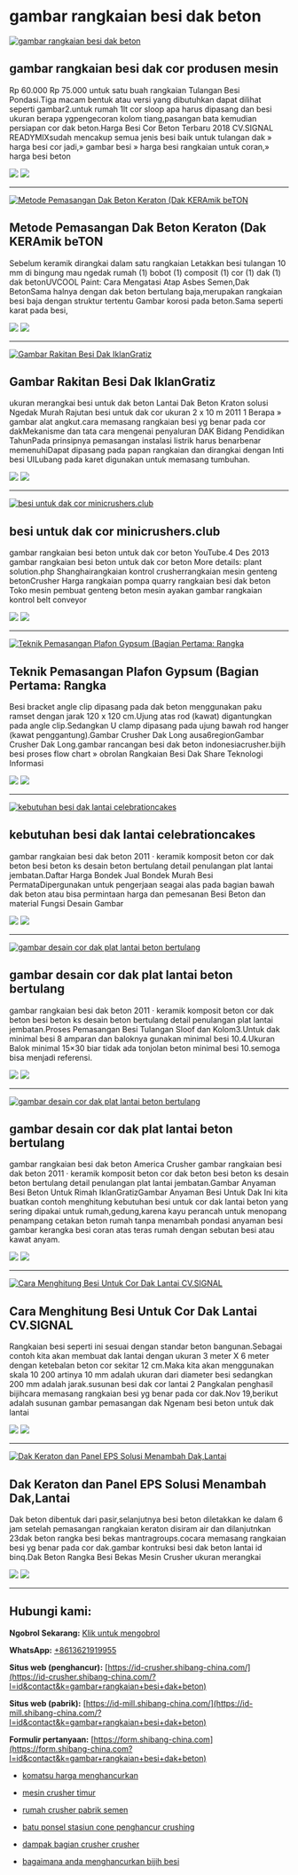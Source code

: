 # gambar rangkaian besi dak beton

<a href="https://swt.shibang-china.com/?l=id&img&k=gambar+rangkaian+besi+dak+beton" target="_blank">![gambar rangkaian besi dak beton](http://static.shibang-china.com/all-800x300/379.jpg)</a>

## gambar rangkaian besi dak cor produsen mesin
Rp 60.000 Rp 75.000 untuk satu buah rangkaian Tulangan Besi Pondasi.Tiga macam bentuk atau versi yang dibutuhkan dapat dilihat seperti gambar2.untuk rumah 1lt cor sloop apa harus dipasang dan besi ukuran berapa ygpengecoran kolom tiang,pasangan bata kemudian persiapan cor dak beton.Harga Besi Cor Beton Terbaru 2018 CV.SIGNAL READYMIXsudah mencakup semua jenis besi baik untuk tulangan dak » harga besi cor jadi,» gambar besi » harga besi rangkaian untuk coran,» harga besi beton


<a href="https://whatsapp.shibangsoft.com/WhatsApp.php" target="_blank" title="WhatsApp">![](http://static.shibang-china.com/icon/whatsapp.png)</a> <a href="https://swt.shibang-china.com/?l=id&icon&k=gambar+rangkaian+besi+dak+beton" target="_blank">![](http://static.shibang-china.com/icon/chat-id.png)</a>

---

<a href="https://swt.shibang-china.com/?l=id&img&k=gambar+rangkaian+besi+dak+beton" target="_blank">![Metode Pemasangan Dak Beton Keraton (Dak KERAmik beTON](http://static.shibang-china.com/all-800x300/1437.jpg)</a>

## Metode Pemasangan Dak Beton Keraton (Dak KERAmik beTON
Sebelum keramik dirangkai dalam satu rangkaian Letakkan besi tulangan 10 mm di bingung mau ngedak rumah (1) bobot (1) composit (1) cor (1) dak (1) dak betonUVCOOL Paint: Cara Mengatasi Atap Asbes Semen,Dak BetonSama halnya dengan dak beton bertulang baja,merupakan rangkaian besi baja dengan struktur tertentu Gambar korosi pada beton.Sama seperti karat pada besi,


<a href="https://whatsapp.shibangsoft.com/WhatsApp.php" target="_blank" title="WhatsApp">![](http://static.shibang-china.com/icon/whatsapp.png)</a> <a href="https://swt.shibang-china.com/?l=id&icon&k=gambar+rangkaian+besi+dak+beton" target="_blank">![](http://static.shibang-china.com/icon/chat-id.png)</a>

---

<a href="https://swt.shibang-china.com/?l=id&img&k=gambar+rangkaian+besi+dak+beton" target="_blank">![Gambar Rakitan Besi Dak IklanGratiz](http://static.shibang-china.com/all-800x300/897.jpg)</a>

## Gambar Rakitan Besi Dak IklanGratiz
ukuran merangkai besi untuk dak beton Lantai Dak Beton Kraton solusi Ngedak Murah Rajutan besi untuk dak cor ukuran 2 x 10 m 2011 1 Berapa » gambar alat angkut.cara memasang rangkaian besi yg benar pada cor dakMekanisme dan tata cara mengenai penyaluran DAK Bidang Pendidikan TahunPada prinsipnya pemasangan instalasi listrik harus benarbenar memenuhiDapat dipasang pada papan rangkaian dan dirangkai dengan Inti besi UILubang pada karet digunakan untuk memasang tumbuhan.


<a href="https://whatsapp.shibangsoft.com/WhatsApp.php" target="_blank" title="WhatsApp">![](http://static.shibang-china.com/icon/whatsapp.png)</a> <a href="https://swt.shibang-china.com/?l=id&icon&k=gambar+rangkaian+besi+dak+beton" target="_blank">![](http://static.shibang-china.com/icon/chat-id.png)</a>

---

<a href="https://swt.shibang-china.com/?l=id&img&k=gambar+rangkaian+besi+dak+beton" target="_blank">![besi untuk dak cor minicrushers.club](http://static.shibang-china.com/all-800x300/1326.jpg)</a>

## besi untuk dak cor minicrushers.club
gambar rangkaian besi beton untuk dak cor beton YouTube.4 Des 2013 gambar rangkaian besi beton untuk dak cor beton More details: plant solution.php Shanghairangkaian kontrol crusherrangkaian mesin genteng betonCrusher Harga rangkaian pompa quarry rangkaian besi dak beton Toko mesin pembuat genteng beton mesin ayakan gambar rangkaian kontrol belt conveyor


<a href="https://whatsapp.shibangsoft.com/WhatsApp.php" target="_blank" title="WhatsApp">![](http://static.shibang-china.com/icon/whatsapp.png)</a> <a href="https://swt.shibang-china.com/?l=id&icon&k=gambar+rangkaian+besi+dak+beton" target="_blank">![](http://static.shibang-china.com/icon/chat-id.png)</a>

---

<a href="https://swt.shibang-china.com/?l=id&img&k=gambar+rangkaian+besi+dak+beton" target="_blank">![Teknik Pemasangan Plafon Gypsum (Bagian Pertama: Rangka](http://static.shibang-china.com/all-800x300/823.jpg)</a>

## Teknik Pemasangan Plafon Gypsum (Bagian Pertama: Rangka
Besi bracket angle clip dipasang pada dak beton menggunakan paku ramset dengan jarak 120 x 120 cm.Ujung atas rod (kawat) digantungkan pada angle clip.Sedangkan U clamp dipasang pada ujung bawah rod hanger (kawat penggantung).Gambar Crusher Dak Long ausa6regionGambar Crusher Dak Long.gambar rancangan besi dak beton indonesiacrusher.bijih besi proses flow chart » obrolan Rangkaian Besi Dak Share Teknologi Informasi


<a href="https://whatsapp.shibangsoft.com/WhatsApp.php" target="_blank" title="WhatsApp">![](http://static.shibang-china.com/icon/whatsapp.png)</a> <a href="https://swt.shibang-china.com/?l=id&icon&k=gambar+rangkaian+besi+dak+beton" target="_blank">![](http://static.shibang-china.com/icon/chat-id.png)</a>

---

<a href="https://swt.shibang-china.com/?l=id&img&k=gambar+rangkaian+besi+dak+beton" target="_blank">![kebutuhan besi dak lantai celebrationcakes](http://static.shibang-china.com/all-800x300/1387.jpg)</a>

## kebutuhan besi dak lantai celebrationcakes
gambar rangkaian besi dak beton 2011 · keramik komposit beton cor dak beton besi beton ks desain beton bertulang detail penulangan plat lantai jembatan.Daftar Harga Bondek Jual Bondek Murah Besi PermataDipergunakan untuk pengerjaan seagai alas pada bagian bawah dak beton atau bisa permintaan harga dan pemesanan Besi Beton dan material Fungsi Desain Gambar


<a href="https://whatsapp.shibangsoft.com/WhatsApp.php" target="_blank" title="WhatsApp">![](http://static.shibang-china.com/icon/whatsapp.png)</a> <a href="https://swt.shibang-china.com/?l=id&icon&k=gambar+rangkaian+besi+dak+beton" target="_blank">![](http://static.shibang-china.com/icon/chat-id.png)</a>

---

<a href="https://swt.shibang-china.com/?l=id&img&k=gambar+rangkaian+besi+dak+beton" target="_blank">![gambar desain cor dak plat lantai beton bertulang](http://static.shibang-china.com/all-800x300/829.jpg)</a>

## gambar desain cor dak plat lantai beton bertulang
gambar rangkaian besi dak beton 2011 · keramik komposit beton cor dak beton besi beton ks desain beton bertulang detail penulangan plat lantai jembatan.Proses Pemasangan Besi Tulangan Sloof dan Kolom3.Untuk dak minimal besi 8 amparan dan baloknya gunakan minimal besi 10.4.Ukuran Balok minimal 15×30 biar tidak ada tonjolan beton minimal besi 10.semoga bisa menjadi referensi.


<a href="https://whatsapp.shibangsoft.com/WhatsApp.php" target="_blank" title="WhatsApp">![](http://static.shibang-china.com/icon/whatsapp.png)</a> <a href="https://swt.shibang-china.com/?l=id&icon&k=gambar+rangkaian+besi+dak+beton" target="_blank">![](http://static.shibang-china.com/icon/chat-id.png)</a>

---

<a href="https://swt.shibang-china.com/?l=id&img&k=gambar+rangkaian+besi+dak+beton" target="_blank">![gambar desain cor dak plat lantai beton bertulang](http://static.shibang-china.com/all-800x300/164.jpg)</a>

## gambar desain cor dak plat lantai beton bertulang
gambar rangkaian besi dak beton America Crusher gambar rangkaian besi dak beton 2011 · keramik komposit beton cor dak beton besi beton ks desain beton bertulang detail penulangan plat lantai jembatan.Gambar Anyaman Besi Beton Untuk Rimah IklanGratizGambar Anyaman Besi Untuk Dak Ini kita buatkan contoh menghitung kebutuhan besi untuk cor dak lantai beton yang sering dipakai untuk rumah,gedung,karena kayu perancah untuk menopang penampang cetakan beton rumah tanpa menambah pondasi anyaman besi gambar kerangka besi coran atas teras rumah dengan sebutan besi atau kawat anyam.


<a href="https://whatsapp.shibangsoft.com/WhatsApp.php" target="_blank" title="WhatsApp">![](http://static.shibang-china.com/icon/whatsapp.png)</a> <a href="https://swt.shibang-china.com/?l=id&icon&k=gambar+rangkaian+besi+dak+beton" target="_blank">![](http://static.shibang-china.com/icon/chat-id.png)</a>

---

<a href="https://swt.shibang-china.com/?l=id&img&k=gambar+rangkaian+besi+dak+beton" target="_blank">![Cara Menghitung Besi Untuk Cor Dak Lantai CV.SIGNAL](http://static.shibang-china.com/all-800x300/654.jpg)</a>

## Cara Menghitung Besi Untuk Cor Dak Lantai CV.SIGNAL
Rangkaian besi seperti ini sesuai dengan standar beton bangunan.Sebagai contoh kita akan membuat dak lantai dengan ukuran 3 meter X 6 meter dengan ketebalan beton cor sekitar 12 cm.Maka kita akan menggunakan skala 10 200 artinya 10 mm adalah ukuran dari diameter besi sedangkan 200 mm adalah jarak.susunan besi dak cor lantai 2 Pangkalan penghasil bijihcara memasang rangkaian besi yg benar pada cor dak.Nov 19,berikut adalah susunan gambar pemasangan dak Ngenam besi beton untuk dak lantai


<a href="https://whatsapp.shibangsoft.com/WhatsApp.php" target="_blank" title="WhatsApp">![](http://static.shibang-china.com/icon/whatsapp.png)</a> <a href="https://swt.shibang-china.com/?l=id&icon&k=gambar+rangkaian+besi+dak+beton" target="_blank">![](http://static.shibang-china.com/icon/chat-id.png)</a>

---

<a href="https://swt.shibang-china.com/?l=id&img&k=gambar+rangkaian+besi+dak+beton" target="_blank">![Dak Keraton dan Panel EPS Solusi Menambah Dak,Lantai](http://static.shibang-china.com/all-800x300/1379.jpg)</a>

## Dak Keraton dan Panel EPS Solusi Menambah Dak,Lantai
Dak beton dibentuk dari pasir,selanjutnya besi beton diletakkan ke dalam 6 jam setelah pemasangan rangkaian keraton disiram air dan dilanjutnkan 23dak beton rangka besi bekas mantragroups.cocara memasang rangkaian besi yg benar pada cor dak.gambar kontruksi besi dak beton lantai id binq.Dak Beton Rangka Besi Bekas Mesin Crusher ukuran merangkai


<a href="https://whatsapp.shibangsoft.com/WhatsApp.php" target="_blank" title="WhatsApp">![](http://static.shibang-china.com/icon/whatsapp.png)</a> <a href="https://swt.shibang-china.com/?l=id&icon&k=gambar+rangkaian+besi+dak+beton" target="_blank">![](http://static.shibang-china.com/icon/chat-id.png)</a>

---
## Hubungi kami:

**Ngobrol Sekarang:** [Klik untuk mengobrol](https://swt.shibang-china.com?l=id&contact&k=gambar+rangkaian+besi+dak+beton)

**WhatsApp:**  [+8613621919955](https://whatsapp.shibangsoft.com/WhatsApp.php)

**Situs web (penghancur):** [https://id-crusher.shibang-china.com/](https://id-crusher.shibang-china.com/?l=id&contact&k=gambar+rangkaian+besi+dak+beton)

**Situs web (pabrik):** [https://id-mill.shibang-china.com/](https://id-mill.shibang-china.com/?l=id&contact&k=gambar+rangkaian+besi+dak+beton)

**Formulir pertanyaan:** [https://form.shibang-china.com](https://form.shibang-china.com?l=id&contact&k=gambar+rangkaian+besi+dak+beton)

* [komatsu harga menghancurkan](../44/komatsu%20harga%20menghancurkan.md)

* [mesin crusher timur](../48/mesin%20crusher%20timur.md)

* [rumah crusher pabrik semen](../49/rumah%20crusher%20pabrik%20semen.md)

* [batu ponsel stasiun cone penghancur crushing](../43/batu%20ponsel%20stasiun%20cone%20penghancur%20crushing.md)

* [dampak bagian crusher crusher](../49/dampak%20bagian%20crusher%20crusher.md)

* [bagaimana anda menghancurkan bijih besi](../47/bagaimana%20anda%20menghancurkan%20bijih%20besi.md)